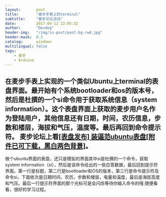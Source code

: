 ```yaml
---
layout:       post
title:        "麦步手表上的terminal"
subtitle:     "麦步论坛活动"
date:         2017-04-12 22:05:32
author:       "Devdog"
header-img:   "/img/in-post/post-bg-rwd.jpg"
header-mask:  0.3
catalog:      windows
multilingual: false
tags:
    - 麦步
    - Arduino
---
```



在麦步手表上实现的一个类似Ubuntu上terminal的表盘界面。最开始有个系统bootloader和os的版本号，然后是杜撰的一个si命令用于获取系统信息（system information）。这个表盘界面上获取的麦步用户名作为登陆用户，其他信息还有日期，时间，农历信息，步数和楼层，海拔和气压，温度等。最后再回到命令提示符。
麦步论坛上看[[表盘发布] 装逼范ubuntu表盘[附件已可下载，黑白两色背景]](http://bbs.maibu.cc/forum.php?mod=viewthread&tid=1382&highlight=ubuntu)。
---
做个ubuntu界面的表盘，还只是模拟的界面其中si是杜撰的一个命令，获取system information（si），然后是该命令给出的一些应答数据，最后回到提示符界面。第一行是标题，第二行是bootloader和OS的版本，第三行是命令提示符及命令si，下面依次是日期时间，农历，步数和楼层，电量和温度，最后是海拔高度和气压。最后一行提示符界面的那个光标可是会闪烁等待你输入命令的哦
随便看看，很好的学习过程。


